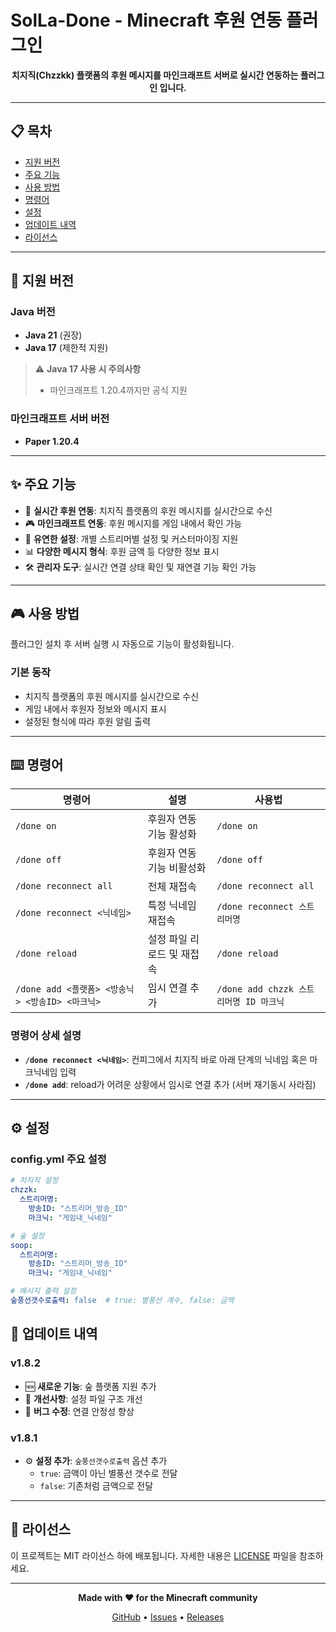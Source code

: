 # SolLa-Done - Minecraft 후원 연동 플러그인

<div align="center">

**치지직(Chzzkk) 플랫폼의 후원 메시지를 마인크래프트 서버로 실시간 연동하는 플러그인 입니다.**

</div>

---

## 📋 목차

- [지원 버전](#-지원-버전)
- [주요 기능](#-주요-기능)
- [사용 방법](#-사용-방법)
- [명령어](#-명령어)
- [설정](#-설정)
- [업데이트 내역](#-업데이트-내역)
- [라이선스](#-라이선스)

---

## 🎯 지원 버전

### Java 버전
- **Java 21** (권장)
- **Java 17** (제한적 지원)

> ⚠️ **Java 17 사용 시 주의사항**
> - 마인크래프트 1.20.4까지만 공식 지원

### 마인크래프트 서버 버전
- **Paper 1.20.4**

---

## ✨ 주요 기능

- 🔗 **실시간 후원 연동**: 치지직 플랫폼의 후원 메시지를 실시간으로 수신
- 🎮 **마인크래프트 연동**: 후원 메시지를 게임 내에서 확인 가능
- 🔧 **유연한 설정**: 개별 스트리머별 설정 및 커스터마이징 지원
- 📊 **다양한 메시지 형식**: 후원 금액 등 다양한 정보 표시
- 🛠️ **관리자 도구**: 실시간 연결 상태 확인 및 재연결 기능 확인 가능

---

## 🎮 사용 방법

플러그인 설치 후 서버 실행 시 자동으로 기능이 활성화됩니다.

### 기본 동작
- 치지직 플랫폼의 후원 메시지를 실시간으로 수신
- 게임 내에서 후원자 정보와 메시지 표시
- 설정된 형식에 따라 후원 알림 출력

---

## ⌨️ 명령어

| 명령어 | 설명 | 사용법 |
|--------|------|--------|
| `/done on` | 후원자 연동 기능 활성화 | `/done on` |
| `/done off` | 후원자 연동 기능 비활성화 | `/done off` |
| `/done reconnect all` | 전체 재접속 | `/done reconnect all` |
| `/done reconnect <닉네임>` | 특정 닉네임 재접속 | `/done reconnect 스트리머명` |
| `/done reload` | 설정 파일 리로드 및 재접속 | `/done reload` |
| `/done add <플랫폼> <방송닉> <방송ID> <마크닉>` | 임시 연결 추가 | `/done add chzzk 스트리머명 ID 마크닉` |

### 명령어 상세 설명

- **`/done reconnect <닉네임>`**: 컨피그에서 치지직 바로 아래 단계의 닉네임 혹은 마크닉네임 입력
- **`/done add`**: reload가 어려운 상황에서 임시로 연결 추가 (서버 재기동시 사라짐)

---

## ⚙️ 설정

### config.yml 주요 설정

```yaml
# 치지직 설정
chzzk:
  스트리머명:
    방송ID: "스트리머_방송_ID"
    마크닉: "게임내_닉네임"

# 숲 설정  
soop:
  스트리머명:
    방송ID: "스트리머_방송_ID"
    마크닉: "게임내_닉네임"

# 메시지 출력 설정
숲풍선갯수로출력: false  # true: 별풍선 개수, false: 금액
```

## 📝 업데이트 내역

### v1.8.2
- 🆕 **새로운 기능**: 숲 플랫폼 지원 추가
- 🔧 **개선사항**: 설정 파일 구조 개선
- 🐛 **버그 수정**: 연결 안정성 향상

### v1.8.1
- ⚙️ **설정 추가**: `숲풍선갯수로출력` 옵션 추가
  - `true`: 금액이 아닌 별풍선 갯수로 전달
  - `false`: 기존처럼 금액으로 전달
---

## 📄 라이선스

이 프로젝트는 MIT 라이선스 하에 배포됩니다. 자세한 내용은 [LICENSE](LICENSE) 파일을 참조하세요.

---

<div align="center">

**Made with ❤️ for the Minecraft community**

[GitHub](https://github.com/taromati/done-connector) • [Issues](https://github.com/taromati/doneconnector/issues) • [Releases](https://github.com/taromati/done-connector/releases)

</div>
